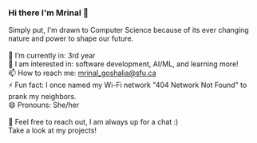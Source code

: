 ### Hi there I'm Mrinal 👋

Simply put, I'm drawn to Computer Science because of its ever changing nature and power to shape our future. <br> <br>
🔭 I’m currently in: 3rd year <br>
🌱 I am interested in: software development, AI/ML, and learning more! <br>
📫 How to reach me: mrinal_goshalia@sfu.ca <br>
⚡ Fun fact: I once named my Wi-Fi network "404 Network Not Found" to prank my neighbors. <br>
😄 Pronouns: She/her <br>
<br>
 💬 Feel free to reach out, I am always up for a chat :) <br>
Take a look at my projects!


<!--
**mga113/mga113** is a ✨ _special_ ✨ repository because its `README.md` (this file) appears on your GitHub profile.

Here are some ideas to get you started:

- 🔭 I’m currently working on ...
- 🌱 I’m currently learning ...
- 👯 I’m looking to collaborate on ...
- 🤔 I’m looking for help with ...
- 💬 Ask me about ...
- 📫 How to reach me: ...
- 😄 Pronouns: ...
- ⚡ Fun fact: ...
-->
